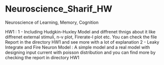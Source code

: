 # Neuroscience_Sharif_HW
Neuroscience of Learning, Memory, Cognition

HW1 : 
1 - Including Hudgkin-Huxley Model and diffrenet thnigs about it like diffrenet external stimuli, n-v plot, Firerate-I plot etc. You can check the file Report in the directory 
    HW1 and see more with a lot of explanation
2 - Leaky Integrate and Fire Neuron Model : 
    A simple model and a real model with designing input current with poisson distribution and you can find more by checking the report in directory HW1

